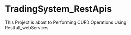 # TradingSystem_RestApis
This Project is about to Performing CURD Operations Using Restfull_webServices
